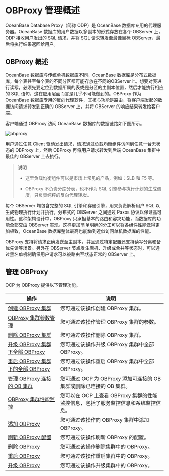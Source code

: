 OBProxy 管理概述
=================================

OceanBase Database Proxy（简称 ODP）是 OceanBase 数据库专用的代理服务器。OceanBase 数据库的用户数据以多副本的形式存放在各个 OBServer 上，ODP 接收用户发出的 SQL 请求，并将 SQL 请求转发至最佳目标 OBServer，最后将执行结果返回给用户。

OBProxy 概述
-------------------------------

OceanBase 数据库与传统单机数据库不同，OceanBase 数据库是分布式数据库，每个表甚至每个表的不同分区都可能存放在不同的OBServer上。想要对表进行读写，必须先要定位到数据所属的表或是分区的主副本位置，然后才能执行相应的 SQL 语句，这在应用层面而言是几乎不可能做到的。OBProxy 作为 OceanBase 数据库专用的反向代理软件，其核心功能是路由，将客户端发起的数据访问请求转发到正确的 OBServer 上，并将 OBServer 的响应结果转发给客户端。

客户端通过 OBProxy 访问 OceanBase 数据库的数据链路如下图所示。

![obproxy](http://icms-x-dita.oss-cn-zhangjiakou.aliyuncs.com/xdita-output/zh-CN/task15904357/images/p374522.jpg?Expires=7258125488&OSSAccessKeyId=LTAIJfoPL6wmrirR&Signature=2VmCJxMnHpRr58NGs%2Fu41wCoUpg%3D)

用户通过任意 Client 驱动发出请求，请求通过负载均衡组件访问到任意一台无状态的 OBProxy 上，然后 OBProxy 再将用户请求转发到后端 OceanBase 集群中最佳的 OBServer 上去执行。
>**说明**
>
>* 这里负载均衡组件可以是市场上常见的产品，例如：SLB 和 F5 等。
>
>* OBProxy 不负责分库分表，也不作为 SQL 引擎参与执行计划的生成调度，只负责纯粹的反向代理转发。

每个 OBServer 均包含完整的 SQL 引擎和存储引擎，用来负责解析用户 SQL 以生成物理执行计划并执行。分布式的 OBServer 之间通过 Paxos 协议以保证高可用性。这种架构设计中，OBProxy 只承担基本的路由和容灾功能，而数据库的功能全部交由 OBServer 实现。这样更加简单明确的分工可以将各组件性能做得更加极致，OceanBase 数据库整体最高也能做到近似访问单机数据库的性能。

OBProxy 支持将请求正确发送至主副本，并且通过特定配置还支持读写分离和备优先读等场景。另外在 OBServer 节点发生宕机、升级或合并等状态时，可以通过黑名单机制确保用户请求可以被路由至状态正常的 OBServer 上。

管理 OBProxy
-------------------------------

OCP 为 OBProxy 提供以下管理功能。

| 操作                                                         | 说明                                                         |
| ------------------------------------------------------------ | ------------------------------------------------------------ |
| [创建 OBProxy 集群](2.manage-the-obproxy-cluster/1.create-an-OBProxy-cluster.md) | 您可通过该操作创建 OBProxy 集群。                            |
| [OBProxy 集群参数管理](2.manage-the-obproxy-cluster/2.obproxy-cluster-parameter-management.md) | 您可通过该操作管理 OBProxy 集群的参数。                      |
| [删除 OBProxy 集群](2.manage-the-obproxy-cluster/3.delete-the-OBProxy-cluster.md) | 您可通过该操作删除 OBProxy 集群。                            |
| [升级 OBProxy 集群下全部 OBProxy](2.manage-the-obproxy-cluster/4.upgrade-all-OBProxy-under-the-OBProxy-cluster.md) | 您可通过该操作升级 OBProxy 集群中全部 OBProxy。              |
| [重启 OBProxy 集群下的全部 OBProxy](2.manage-the-obproxy-cluster/5.restart-all-OBProxy-under-the-OBProxy-cluster.md) | 您可通过该操作重启 OBProxy 集群中全部 OBProxy。              |
| [管理 OBProxy 连接的 OB 集群](2.manage-the-obproxy-cluster/6.manage-OBProxy-connected-OB-clusters.md) | 您可通过 OCP 为 OBProxy 添加可连接的 OB 集群或删除已连接的 OB 集群。 |
| [OBProxy 集群性能监控](2.manage-the-obproxy-cluster/7.obproxy-cluster-performance-monitoring.md) | 您可以在 OCP 上查看 OBProxy 集群的性能监控信息，包括了服务监控信息和系统监控信息。 |
| [添加 OBProxy](3.manage-obproxy/1.add-OBProxy.md) | 您可通过该操作向 OBProxy 集群中添加 OBProxy。                |
| [刷新 OBProxy 配置](3.manage-obproxy/2.refresh-OBProxy-configuration.md) | 您可通过该操作刷新 OBProxy 的配置。                          |
| [删除 OBProxy](3.manage-obproxy/3.remove-OBProxy.md) | 您可通过该操作删除集群中的 OBProxy。                         |
| [重启 OBProxy](3.manage-obproxy/4.restart-OBProxy.md) | 您可通过该操作重启集群中的 OBProxy。                         |
| [升级 OBProxy](3.manage-obproxy/5.upgrade-OBProxy.md) | 您可通过该操作升级集群中的 OBProxy。                         |
